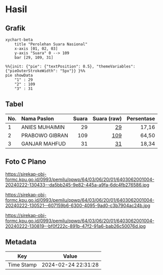 # Hasil

## Grafik

```mermaid
xychart-beta
    title "Perolehan Suara Nasional"
    x-axis [01, 02, 03]
    y-axis "Suara" 0 --> 109
    bar [29, 109, 31]
```

```mermaid
%%{init: {"pie": {"textPosition": 0.5}, "themeVariables": {"pieOuterStrokeWidth": "5px"}} }%%
pie showData
    "1" : 29
    "2" : 109
    "3" : 31
```

## Tabel

| No. | Nama Paslon    | Suara | Suara (raw) | Persentase |
|:--- |:-------------- | -----:| -----------:| ----------:|
| 1   | ANIES MUHAIMIN | 29    | [29][p-1]   | 17,16      |
| 2   | PRABOWO GIBRAN | 109   | [109][p-2]  | 64,50      |
| 3   | GANJAR MAHFUD  | 31    | [31][p-3]   | 18,34      |


[p-1]: https://github.com/gigit-pemilu/pemilu-2024/blob/main/pilpres/hitung-suara/sub/64-kalimantan-timur/sub/03-berau/sub/06-gunung-tabur/sub/2001-tasuk/sub/004-tps/sub/paslon-1.txt
[p-2]: https://github.com/gigit-pemilu/pemilu-2024/blob/main/pilpres/hitung-suara/sub/64-kalimantan-timur/sub/03-berau/sub/06-gunung-tabur/sub/2001-tasuk/sub/004-tps/sub/paslon-2.txt
[p-3]: https://github.com/gigit-pemilu/pemilu-2024/blob/main/pilpres/hitung-suara/sub/64-kalimantan-timur/sub/03-berau/sub/06-gunung-tabur/sub/2001-tasuk/sub/004-tps/sub/paslon-3.txt

## Foto C Plano

https://sirekap-obj-formc.kpu.go.id/0993/pemilu/ppwp/64/03/06/20/01/6403062001004-20240222-130433--da5bb245-9e82-445a-a9fa-6dc4fb276586.jpg

https://sirekap-obj-formc.kpu.go.id/0993/pemilu/ppwp/64/03/06/20/01/6403062001004-20240222-130521--607159b6-6300-4095-9ad0-c3b7904ac24b.jpg

https://sirekap-obj-formc.kpu.go.id/0993/pemilu/ppwp/64/03/06/20/01/6403062001004-20240222-130819--bf0f222c-891b-47f2-91a6-bab26c50076d.jpg


## Metadata

| Key        | Value               |
| ---------- | ------------------- |
| Time Stamp | 2024-02-24 22:31:28 |



